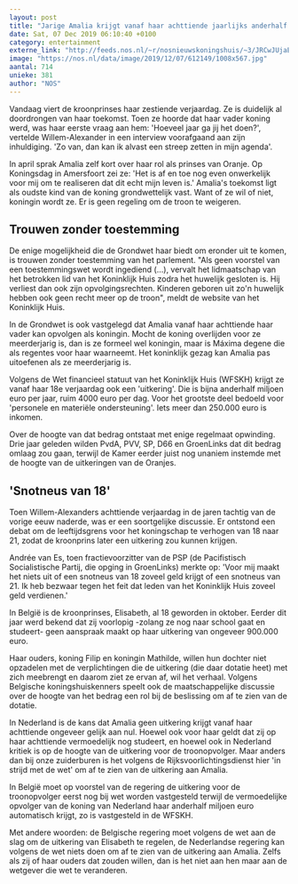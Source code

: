 ```yaml
---
layout: post
title: "Jarige Amalia krijgt vanaf haar achttiende jaarlijks anderhalf miljoen"
date: Sat, 07 Dec 2019 06:10:40 +0100
category: entertainment
externe_link: "http://feeds.nos.nl/~r/nosnieuwskoningshuis/~3/JRCwJUjaEIY/2313639"
image: "https://nos.nl/data/image/2019/12/07/612149/1008x567.jpg"
aantal: 714
unieke: 381
author: "NOS"
---
```


<p>Vandaag viert de kroonprinses haar zestiende verjaardag. Ze is duidelijk al doordrongen van haar toekomst. Toen ze hoorde dat haar vader koning werd, was haar eerste vraag aan hem: 'Hoeveel jaar ga jij het doen?', vertelde Willem-Alexander in een interview voorafgaand aan zijn inhuldiging. 'Zo van, dan kan ik alvast een streep zetten in mijn agenda'.</p>
<p>In april sprak Amalia zelf kort over haar rol als prinses van Oranje. Op Koningsdag in Amersfoort zei ze: 'Het is af en toe nog even onwerkelijk voor mij om te realiseren dat dit echt mijn leven is.' Amalia's toekomst ligt als oudste kind van de koning grondwettelijk vast. Want of ze wil of niet, koningin wordt ze. Er is geen regeling om de troon te weigeren.</p>
<h2>Trouwen zonder toestemming</h2>
<p>De enige mogelijkheid die de Grondwet haar biedt om eronder uit te komen, is trouwen zonder toestemming van het parlement. "Als geen voorstel van een toestemmingswet wordt ingediend (...), vervalt het lidmaatschap van het betrokken lid van het Koninklijk Huis zodra het huwelijk gesloten is. Hij verliest dan ook zijn opvolgingsrechten. Kinderen geboren uit zo'n huwelijk hebben ook geen recht meer op de troon", meldt de website van het Koninklijk Huis.</p>
<p>In de Grondwet is ook vastgelegd dat Amalia vanaf haar achttiende haar vader kan opvolgen als koningin. Mocht de koning overlijden voor ze meerderjarig is, dan is ze formeel wel koningin, maar is Máxima degene die als regentes voor haar waarneemt. Het koninklijk gezag kan Amalia pas uitoefenen als ze meerderjarig is.</p>
<p>Volgens de Wet financieel statuut van het Koninklijk Huis (WFSKH) krijgt ze vanaf haar 18e verjaardag ook een 'uitkering'. Die is bijna anderhalf miljoen euro per jaar, ruim 4000 euro per dag. Voor het grootste deel bedoeld voor 'personele en materiële ondersteuning'. Iets meer dan 250.000 euro is inkomen.</p>
<p>Over de hoogte van dat bedrag ontstaat met enige regelmaat opwinding. Drie jaar geleden wilden PvdA, PVV, SP, D66 en GroenLinks dat dit bedrag omlaag zou gaan, terwijl de Kamer eerder juist nog unaniem instemde met de hoogte van de uitkeringen van de Oranjes.</p>
<h2>'Snotneus van 18'</h2>
<p>Toen Willem-Alexanders achttiende verjaardag in de jaren tachtig van de vorige eeuw naderde, was er een soortgelijke discussie. Er ontstond een debat om de leeftijdsgrens voor het koningschap te verhogen van 18 naar 21, zodat de kroonprins later een uitkering zou kunnen krijgen.</p>
<p>Andrée van Es, toen fractievoorzitter van de PSP (de Pacifistisch Socialistische Partij, die opging in GroenLinks) merkte op: 'Voor mij maakt het niets uit of een snotneus van 18 zoveel geld krijgt of een snotneus van 21. Ik heb bezwaar tegen het feit dat leden van het Koninklijk Huis zoveel geld verdienen.'</p>
<p>In België is de kroonprinses, Elisabeth, al 18 geworden in oktober. Eerder dit jaar werd bekend dat zij voorlopig -zolang ze nog naar school gaat en studeert- geen aanspraak maakt op haar uitkering van ongeveer 900.000 euro.</p>
<p>Haar ouders, koning Filip en koningin Mathilde, willen hun dochter niet opzadelen met de verplichtingen die de uitkering (die daar dotatie heet) met zich meebrengt en daarom ziet ze ervan af, wil het verhaal. Volgens Belgische koningshuiskenners speelt ook de maatschappelijke discussie over de hoogte van het bedrag een rol bij de beslissing om af te zien van de dotatie.</p>
<p>In Nederland is de kans dat Amalia geen uitkering krijgt vanaf haar achttiende ongeveer gelijk aan nul. Hoewel ook voor haar geldt dat zij op haar achttiende vermoedelijk nog studeert, en hoewel ook in Nederland kritiek is op de hoogte van de uitkering voor de troonopvolger. Maar anders dan bij onze zuiderburen is het volgens de Rijksvoorlichtingsdienst hier 'in strijd met de wet' om af te zien van de uitkering aan Amalia.</p>
<p>In België moet op voorstel van de regering de uitkering voor de troonopvolger eerst nog bij wet worden vastgesteld  terwijl de vermoedelijke opvolger van de koning van Nederland haar anderhalf miljoen euro automatisch krijgt, zo is vastgesteld in de WFSKH.</p>
<p>Met andere woorden: de Belgische regering moet volgens de wet aan de slag om de uitkering van Elisabeth te regelen, de Nederlandse regering kan volgens de wet niets doen om af te zien van de uitkering aan Amalia. Zelfs als zij of haar ouders dat zouden willen, dan is het niet aan hen maar aan de wetgever die wet te veranderen.</p><img src="http://feeds.feedburner.com/~r/nosnieuwskoningshuis/~4/JRCwJUjaEIY" height="1" width="1" alt=""/>
